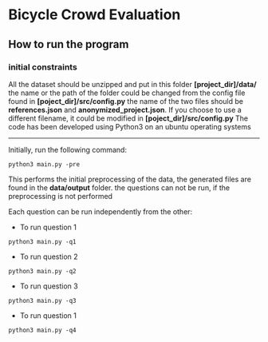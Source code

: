 # Bicycle Crowd Evaluation 

## How to run the program 

### initial constraints 
All the dataset should be unzipped and put in this folder **[project_dir]/data/**
the name or the path of the folder could be changed from the config file found in **[poject_dir]/src/config.py**
the name of the two files should be __references.json__ and __anonymized_project.json__. 
If you choose to use a different filename, it could be modified in **[poject_dir]/src/config.py**
The code has been developed using Python3 on an ubuntu operating systems 

--------------------------------
Initially, run the following command: 
``` 
python3 main.py -pre
```
This performs the initial preprocessing of the data, the generated files are found in the **data/output** folder. the questions can not be run, if the preprocessing is not performed

Each question can be run independently from the other:

* To run question 1
``` 
python3 main.py -q1
```
* To run question 2
``` 
python3 main.py -q2
```
* To run question 3
``` 
python3 main.py -q3
```
* To run question 1
``` 
python3 main.py -q4
```

